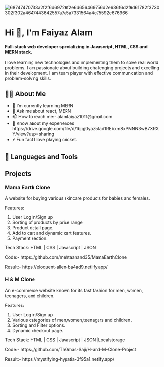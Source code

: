 ![68747470733a2f2f6d69726f2e6d656469756d2e636f6d2f6d61782f3730302f302a4647443642557a7a5a7331564a4c75592e676966](https://user-images.githubusercontent.com/95962151/158759152-a2f4aab6-12d8-4cab-b913-ad8e3b11aacd.gif)
<h1>Hi 👋, I'm Faiyaz Alam</h1>
<h4>Full-stack web developer specializing in Javascript, HTML, CSS and MERN stack.</h4>
<p>I love learning new technologies and implementing them to solve real world problems. I am passionate about building challenging projects and excelling in their development. I am team player with effective communication and problem-solving skills.</p>
<h2>🙋‍♂️ About Me </h2>
<ul> 
  <li> 🌱 I’m currently learning MERN</li>

  <li> 💬 Ask me about react, MERN</li>

<li> 📫 How to reach me:- alamfaiyaz1011@gmail.com </li>

<li>📄 Know about my experiences https://drive.google.com/file/d/1bjqj0yaz51ad1REbxm8xPMNN3wB7XRXY/view?usp=sharing</li>
  <li>⚡ Fun fact I love playing cricket.</li>
</ul>
<h2>🚀 Languages and Tools</h2>

<h2>Projects </h2>
<h3>Mama Earth Clone </h3>
<p>A website for buying various skincare products for babies and
females.

Features:
1. User Log in/Sign up
2. Sorting of products by price range
3. Product detail page.
4. Add to cart and dynamic cart features.
5. Payment section.

Tech Stack: HTML | CSS | Javascript | JSON</p>
<p>Code:- https://github.com/mehtaanand35/MamaEarthClone</p>
<p>Result:- https://eloquent-allen-ba4ad9.netlify.app/ </p>
<h3>H & M Clone</h3>
<p>An e-commerce website known for its fast fashion for men,
women, teenagers, and children.

Features:
1. User Log in/Sign up
2. Various categories of men,women,teenagers and children .
3. Sorting and Filter options.
4. Dynamic checkout page.

Tech Stack: HTML | CSS | Javascript | JSON |Localstorage</p>
<p>Code:- https://github.com/ThOmas-Saji/H-and-M-Clone-Project</p>
<p>Result:- https://mystifying-hypatia-3f95a1.netlify.app/</p>
